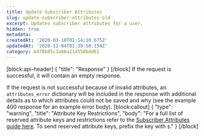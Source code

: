 ```yaml
---
title: Update Subscriber Attributes
slug: update-subscriber-attributes-old
excerpt: Updates subscriber attributes for a user.
hidden: true
metadata:
createdAt: '2020-03-10T01:14:10.675Z'
updatedAt: '2020-12-04T01:39:50.154Z'
category: 6478b85c3a66a114558bdd61
---
```

[block:api-header]
{
  "title": "Response"
}
[/block]
If the request is successful, it will contain an empty response.

If the request is not successful because of invalid attributes, an `attributes_error` dictionary will be included in the response with additional details as to which attributes could not be saved and why (see the example 400 response for an example error body).
[block:callout]
{
  "type": "warning",
  "title": "Attribute Key Restrictions",
  "body": "For a full list of reserved attribute keys and restrictions refer to the [Subscriber Attributes guide here](doc:subscriber-attributes). To send reserved attribute keys, prefix the key with `$`."
}
[/block]